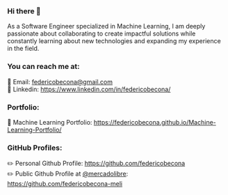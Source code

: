 ### Hi there 👋

As a Software Engineer specialized in Machine Learning, I am deeply passionate about collaborating to create impactful solutions while constantly learning about new technologies and expanding my experience in the field.

### You can reach me at:
:email: Email: federicobecona@gmail.com  
:bust_in_silhouette: Linkedin: https://www.linkedin.com/in/federicobecona/

### Portfolio:
:book: Machine Learning Portfolio: https://federicobecona.github.io/Machine-Learning-Portfolio/  

### GitHub Profiles:
:pencil2: Personal Github Profile: https://github.com/federicobecona  
:pencil2: Public Github Profile at [@mercadolibre](https://mercadolibre.com/): https://github.com/federicobecona-meli
<!--
**federicobecona/federicobecona** is a ✨ _special_ ✨ repository because its `README.md` (this file) appears on your GitHub profile.

Here are some ideas to get you started:

- 🔭 I’m currently working on ...
- 🌱 I’m currently learning ...
- 👯 I’m looking to collaborate on ...
- 🤔 I’m looking for help with ...
- 💬 Ask me about ...
- 📫 How to reach me: ...
- 😄 Pronouns: ...
- ⚡ Fun fact: ...
-->
